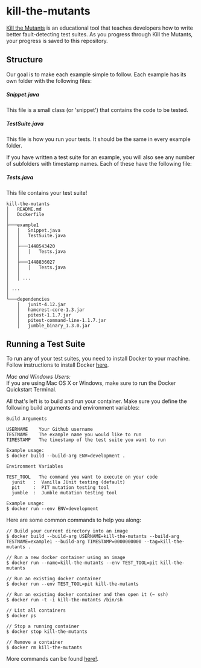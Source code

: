 # kill-the-mutants

[Kill the Mutants](TODO) is an educational tool that teaches developers how to write better fault-detecting test suites. As you progress through Kill the Mutants, your progress is saved to this repository.

## Structure

Our goal is to make each example simple to follow. Each example has its own folder with the following files:

##### Snippet.java
This file is a small class (or 'snippet') that contains the code to be tested.

##### TestSuite.java
This file is how you run your tests. It should be the same in every example folder.

If you have written a test suite for an example, you will also see any number of subfolders with timestamp names. Each of these have the following file:

##### Tests.java
This file contains your test suite!

```
kill-the-mutants
│   README.md
│   Dockerfile
│
├───example1
│   │   Snippet.java
│   │   TestSuite.java
│   │
│   ├───1448543420
│   │   │   Tests.java
│   │
│   ├───1448836027
│   │   │   Tests.java
│   │
│   │ ...
│
│ ...
│
└───dependencies
    │   junit-4.12.jar
    │   hamcrest-core-1.3.jar
    │   pitest-1.1.7.jar
    │   pitest-command-line-1.1.7.jar
    │   jumble_binary_1.3.0.jar

```

## Running a Test Suite

To run any of your test suites, you need to install Docker to your machine. Follow instructions to install Docker [here](https://docs.docker.com/installation/).

*Mac and Windows Users:*  
If you are using Mac OS X or Windows, make sure to run the Docker Quickstart Terminal.

All that's left is to build and run your container. Make sure you define the following build arguments and environment variables:

```
Build Arguments

USERNAME    Your Github username
TESTNAME    The example name you would like to run
TIMESTAMP   The timestamp of the test suite you want to run

Example usage:
$ docker build --build-arg ENV=development .

Environment Variables

TEST_TOOL   The command you want to execute on your code
  junit   :  Vanilla JUnit testing (default)
  pit     :  PIT mutation testing tool
  jumble  :  Jumble mutation testing tool

Example usage:
$ docker run --env ENV=development
```

Here are some common commands to help you along:

```
// Build your current directory into an image
$ docker build --build-arg USERNAME=kill-the-mutants --build-arg TESTNAME=example1 --build-arg TIMESTAMP=0000000000 --tag=kill-the-mutants .

// Run a new docker container using an image
$ docker run --name=kill-the-mutants --env TEST_TOOL=pit kill-the-mutants

// Run an existing docker container
$ docker run --env TEST_TOOL=pit kill-the-mutants

// Run an existing docker container and then open it (~ ssh)
$ docker run -t -i kill-the-mutants /bin/sh

// List all containers
$ docker ps

// Stop a running container
$ docker stop kill-the-mutants

// Remove a container
$ docker rm kill-the-mutants
```

More commands can be found [here!](https://github.com/wsargent/docker-cheat-sheet).
